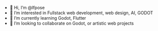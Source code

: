 - 👋 Hi, I’m @lfpose
- 👀 I’m interested in Fullstack web development, web design, AI, GODOT
- 🌱 I’m currently learning Godot, Flutter
- 💞️ I’m looking to collaborate on Godot, or artistic web projects
